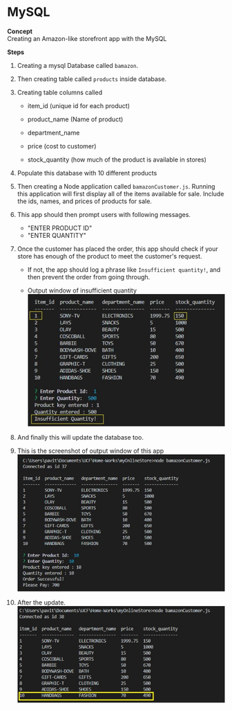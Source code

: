 # MySQL

**Concept**  
Creating an Amazon-like storefront app with the MySQL

**Steps**
1. Creating a mysql Database called `bamazon`.  

2. Then creating table called `products` inside database.

3. Creating table columns called

   * item_id (unique id for each product)

   * product_name (Name of product)

   * department_name

   * price (cost to customer)

   * stock_quantity (how much of the product is available in stores)

4. Populate this database with 10 different products

5. Then creating a Node application called `bamazonCustomer.js`. Running this application will first display all of the items available for sale. Include the ids, names, and prices of products for sale.

6. This app should then prompt users with following messages.

   * "ENTER PRODUCT ID"
   * "ENTER QUANTITY"

7. Once the customer has placed the order, this app should check if your store has enough of the product to meet the customer's request.

   * If not, the app should log a phrase like `Insufficient quantity!`, and then prevent the order from going through.

   * Output window of insufficient quantity ![ScreenShot](result1.JPG)

8. And finally this will update the database too.

9. This is the screenshot of output window of this app ![ScreenShot](Capture.JPG)

10. After the update. ![ScreenShot](resultdb.jpg)



